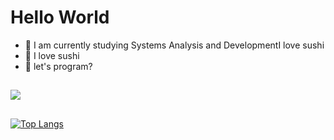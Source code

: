 <h1>Hello World</h1>


- 🌱 I am currently studying Systems Analysis and DevelopmentI love sushi
- 🍣 I love sushi
- 👊 let's program?

##


<picture>
<source 
  srcset="https://github-readme-stats.vercel.app/api?username=joaocesarz&show_icons=true&theme=dark"
  media="(prefers-color-scheme: dark)"
/>
<source
  srcset="https://github-readme-stats.vercel.app/api?username=anuraghazra&show_icons=true"
  media="(prefers-color-scheme: light), (prefers-color-scheme: no-preference)"
/>
<img src="https://github-readme-stats.vercel.app/api?username=anuraghazra&show_icons=true" />
</picture>

##
[![Top Langs](https://github-readme-stats.vercel.app/api/top-langs/?username=joaocesarz&hide=javascript,html)](https://github.com/anuraghazra/github-readme-stats)
##

##
